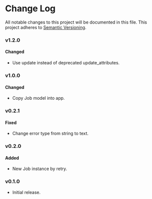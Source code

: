 # Change Log
All notable changes to this project will be documented in this file.
This project adheres to [Semantic Versioning](http://semver.org/).

### v1.2.0

#### Changed

* Use update instead of deprecated update_attributes.

### v1.0.0

#### Changed

* Copy Job model into app.

### v0.2.1

#### Fixed

* Change error type from string to text.

### v0.2.0

#### Added

* New Job instance by retry.

### v0.1.0

* Initial release.
